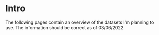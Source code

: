 # Intro

The following pages contain an overview of the datasets I'm planning to use. The information should be correct as of 03/06/2022.

```{tableofcontents}
```
